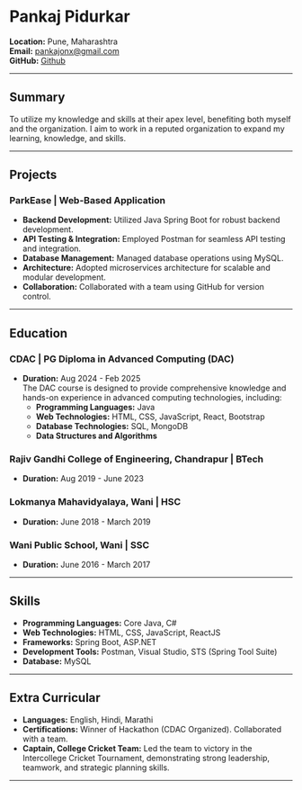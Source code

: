 # Pankaj Pidurkar

**Location:** Pune, Maharashtra  
**Email:** pankajonx@gmail.com  
**GitHub:** [Github](https://github.com/KD1-86658-Pankaj)

---

## Summary
To utilize my knowledge and skills at their apex level, benefiting both myself and the organization. I aim to work in a reputed organization to expand my learning, knowledge, and skills.

---

## Projects

### ParkEase | Web-Based Application
- **Backend Development:** Utilized Java Spring Boot for robust backend development.
- **API Testing & Integration:** Employed Postman for seamless API testing and integration.
- **Database Management:** Managed database operations using MySQL.
- **Architecture:** Adopted microservices architecture for scalable and modular development.
- **Collaboration:** Collaborated with a team using GitHub for version control.


---

## Education

### CDAC | PG Diploma in Advanced Computing (DAC)
- **Duration:** Aug 2024 - Feb 2025  
  The DAC course is designed to provide comprehensive knowledge and hands-on experience in advanced computing technologies, including:
  - **Programming Languages:** Java
  - **Web Technologies:** HTML, CSS, JavaScript, React, Bootstrap
  - **Database Technologies:** SQL, MongoDB
  - **Data Structures and Algorithms**

### Rajiv Gandhi College of Engineering, Chandrapur | BTech
- **Duration:** Aug 2019 - June 2023

### Lokmanya Mahavidyalaya, Wani | HSC
- **Duration:** June 2018 - March 2019

### Wani Public School, Wani | SSC
- **Duration:** June 2016 - March 2017

---

## Skills

- **Programming Languages:** Core Java, C#
- **Web Technologies:** HTML, CSS, JavaScript, ReactJS
- **Frameworks:** Spring Boot, ASP.NET
- **Development Tools:** Postman, Visual Studio, STS (Spring Tool Suite)
- **Database:** MySQL

---

## Extra Curricular

- **Languages:** English, Hindi, Marathi
- **Certifications:** Winner of Hackathon (CDAC Organized). Collaborated with a team.
- **Captain, College Cricket Team:** Led the team to victory in the Intercollege Cricket Tournament, demonstrating strong leadership, teamwork, and strategic planning skills.

---
